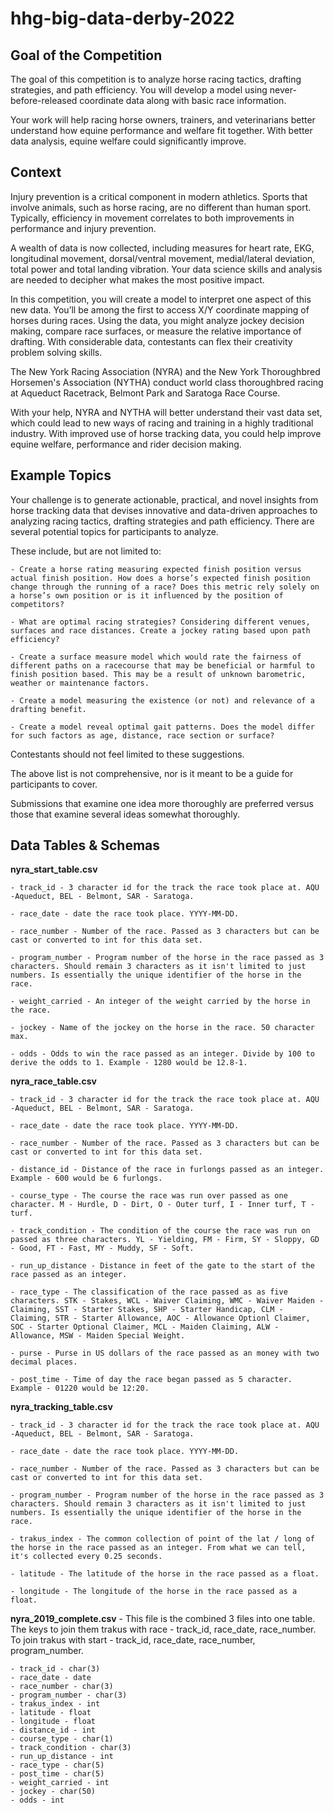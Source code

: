 # hhg-big-data-derby-2022

## Goal of the Competition

The goal of this competition is to analyze horse racing tactics, drafting strategies, and path efficiency. You will develop a model using never-before-released coordinate data along with basic race information.

Your work will help racing horse owners, trainers, and veterinarians better understand how equine performance and welfare fit together. With better data analysis, equine welfare could significantly improve.

## Context

Injury prevention is a critical component in modern athletics. Sports that involve animals, such as horse racing, are no different than human sport. Typically, efficiency in movement correlates to both improvements in performance and injury prevention.

A wealth of data is now collected, including measures for heart rate, EKG, longitudinal movement, dorsal/ventral movement, medial/lateral deviation, total power and total landing vibration. Your data science skills and analysis are needed to decipher what makes the most positive impact.

In this competition, you will create a model to interpret one aspect of this new data. You’ll be among the first to access X/Y coordinate mapping of horses during races. Using the data, you might analyze jockey decision making, compare race surfaces, or measure the relative importance of drafting. With considerable data, contestants can flex their creativity problem solving skills.

The New York Racing Association (NYRA) and the New York Thoroughbred Horsemen's Association (NYTHA) conduct world class thoroughbred racing at Aqueduct Racetrack, Belmont Park and Saratoga Race Course.

With your help, NYRA and NYTHA will better understand their vast data set, which could lead to new ways of racing and training in a highly traditional industry. With improved use of horse tracking data, you could help improve equine welfare, performance and rider decision making.

## Example Topics

Your challenge is to generate actionable, practical, and novel insights from horse tracking data that devises innovative and data-driven approaches to analyzing racing tactics, drafting strategies and path efficiency. There are several potential topics for participants to analyze.

These include, but are not limited to:

    - Create a horse rating measuring expected finish position versus actual finish position. How does a horse’s expected finish position change through the running of a race? Does this metric rely solely on a horse’s own position or is it influenced by the position of competitors?

    - What are optimal racing strategies? Considering different venues, surfaces and race distances. Create a jockey rating based upon path efficiency?

    - Create a surface measure model which would rate the fairness of different paths on a racecourse that may be beneficial or harmful to finish position based. This may be a result of unknown barometric, weather or maintenance factors.

    - Create a model measuring the existence (or not) and relevance of a drafting benefit.

    - Create a model reveal optimal gait patterns. Does the model differ for such factors as age, distance, race section or surface?

Contestants should not feel limited to these suggestions.

The above list is not comprehensive, nor is it meant to be a guide for participants to cover.

Submissions that examine one idea more thoroughly are preferred versus those that examine several ideas somewhat thoroughly.

## Data Tables & Schemas

**nyra_start_table.csv**

    - track_id - 3 character id for the track the race took place at. AQU -Aqueduct, BEL - Belmont, SAR - Saratoga.

    - race_date - date the race took place. YYYY-MM-DD.

    - race_number - Number of the race. Passed as 3 characters but can be cast or converted to int for this data set.

    - program_number - Program number of the horse in the race passed as 3 characters. Should remain 3 characters as it isn't limited to just numbers. Is essentially the unique identifier of the horse in the race.

    - weight_carried - An integer of the weight carried by the horse in the race.

    - jockey - Name of the jockey on the horse in the race. 50 character max.

    - odds - Odds to win the race passed as an integer. Divide by 100 to derive the odds to 1. Example - 1280 would be 12.8-1.

**nyra_race_table.csv**

    - track_id - 3 character id for the track the race took place at. AQU -Aqueduct, BEL - Belmont, SAR - Saratoga.

    - race_date - date the race took place. YYYY-MM-DD.

    - race_number - Number of the race. Passed as 3 characters but can be cast or converted to int for this data set.

    - distance_id - Distance of the race in furlongs passed as an integer. Example - 600 would be 6 furlongs.

    - course_type - The course the race was run over passed as one character. M - Hurdle, D - Dirt, O - Outer turf, I - Inner turf, T - turf.

    - track_condition - The condition of the course the race was run on passed as three characters. YL - Yielding, FM - Firm, SY - Sloppy, GD - Good, FT - Fast, MY - Muddy, SF - Soft.

    - run_up_distance - Distance in feet of the gate to the start of the race passed as an integer.

    - race_type - The classification of the race passed as as five characters. STK - Stakes, WCL - Waiver Claiming, WMC - Waiver Maiden - Claiming, SST - Starter Stakes, SHP - Starter Handicap, CLM - Claiming, STR - Starter Allowance, AOC - Allowance Optionl Claimer, SOC - Starter Optional Claimer, MCL - Maiden Claiming, ALW - Allowance, MSW - Maiden Special Weight.

    - purse - Purse in US dollars of the race passed as an money with two decimal places.

    - post_time - Time of day the race began passed as 5 character. Example - 01220 would be 12:20.

**nyra_tracking_table.csv**

    - track_id - 3 character id for the track the race took place at. AQU -Aqueduct, BEL - Belmont, SAR - Saratoga.
    
    - race_date - date the race took place. YYYY-MM-DD.
    
    - race_number - Number of the race. Passed as 3 characters but can be cast or converted to int for this data set.
    
    - program_number - Program number of the horse in the race passed as 3 characters. Should remain 3 characters as it isn't limited to just numbers. Is essentially the unique identifier of the horse in the race.
    
    - trakus_index - The common collection of point of the lat / long of the horse in the race passed as an integer. From what we can tell, it's collected every 0.25 seconds.
    
    - latitude - The latitude of the horse in the race passed as a float.
    
    - longitude - The longitude of the horse in the race passed as a float.

**nyra_2019_complete.csv** - This file is the combined 3 files into one table. The keys to join them trakus with race - track_id, race_date, race_number. To join trakus with start - track_id, race_date, race_number, program_number.

    - track_id - char(3)
    - race_date - date
    - race_number - char(3)
    - program_number - char(3)
    - trakus_index - int
    - latitude - float
    - longitude - float
    - distance_id - int
    - course_type - char(1)
    - track_condition - char(3)
    - run_up_distance - int
    - race_type - char(5)
    - post_time - char(5)
    - weight_carried - int
    - jockey - char(50)
    - odds - int
